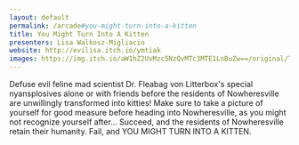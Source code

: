 ```yaml
---
layout: default
permalink: /arcade#you-might-turn-into-a-kitten
title: You Might Turn Into A Kitten
presenters: Lisa Walkosz-Migliacio
website: http://evilisa.itch.io/ymtiak
images: https://img.itch.io/aW1hZ2UvMzc5NzQvMTc3MTE1LnBuZw==/original/T9PFuK.png https://img.itch.io/aW1hZ2UvMzc5NzQvMTg3NjI5LnBuZw==/original/Ss8%2FO3.png https://img.itch.io/aW1hZ2UvMzc5NzQvMTg3NjEwLnBuZw==/original/ulMSq%2F.png
---
```

Defuse evil feline mad scientist Dr. Fleabag von Litterbox's special nyansplosives alone or with friends before the residents of Nowheresville are unwillingly transformed into kitties!
Make sure to take a picture of yourself for good measure before heading into Nowheresville, as you might not recognize yourself after...
Succeed, and the residents of Nowheresville retain their humanity.
Fail, and YOU MIGHT TURN INTO A KITTEN.
